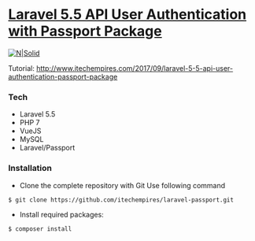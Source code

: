 # [Laravel 5.5 API User Authentication with Passport Package](http://www.itechempires.com/2017/09/laravel-5-5-api-user-authentication-passport-package/)

[![N|Solid](https://i1.wp.com/www.itechempires.com/wp-content/uploads/2017/09/post-32.png?zoom=2&fit=750%2C410)](http://www.itechempires.com/2017/09/laravel-5-5-api-user-authentication-passport-package)

Tutorial: http://www.itechempires.com/2017/09/laravel-5-5-api-user-authentication-passport-package

### Tech

* Laravel 5.5
* PHP 7
* VueJS
* MySQL
* Laravel/Passport

### Installation
- Clone the complete repository with Git Use following command

```sh
$ git clone https://github.com/itechempires/laravel-passport.git
```

- Install required packages:

```sh
$ composer install
``` 